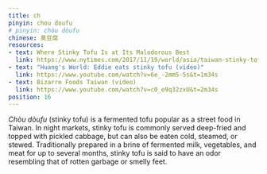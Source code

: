 ```yaml
---
title: ch
pinyin: chou doufu
# pinyin: chòu dòufu
chinese: 臭豆腐
resources: 
- text: Where Stinky Tofu Is at Its Malodorous Best
  link: https://www.nytimes.com/2017/11/19/world/asia/taiwan-stinky-tofu-taipei.html
- text: "Huang's World: Eddie eats stinky tofu (video)"
  link: https://www.youtube.com/watch?v=6e_-2mm5-5s&t=1m34s
- text: Bizarre Foods Taiwan (video)
  link: https://www.youtube.com/watch?v=c0_e9q32zxU&t=2m34s
position: 16
---
```


*Chòu dòufu* (stinky tofu) is a fermented tofu popular as a street food in Taiwan. In night markets, stinky tofu is commonly served deep-fried and topped with pickled cabbage, but can also be eaten cold, steamed, or stewed. Traditionally prepared in a brine of fermented milk, vegetables, and meat for up to several months, stinky tofu is said to have an odor resembling that of rotten garbage or smelly feet.
